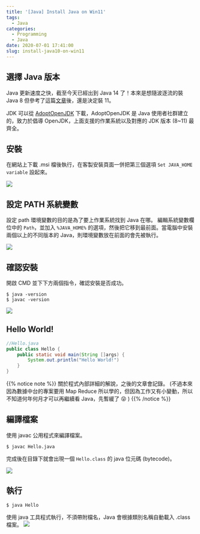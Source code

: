 ```yaml
---
title: '[Java] Install Java on Win11'
tags:
  - Java
categories:
  - Programming
  - Java
date: 2020-07-01 17:41:00
slug: install-java10-on-win11
---
```

## 選擇 Java 版本
Java 更新速度之快，截至今天已經出到 Java 14 了！本來是想隨波逐流的裝 Java 8 但參考了這篇[文章](https://medium.com/swlh/why-do-people-stick-with-java8-acb95ef65f0c)後，還是決定裝 11。 
<!--more-->
JDK 可以從 [AdoptOpenJDK](https://adoptopenjdk.net/releases.html) 下載，AdoptOpenJDK 是 Java 使用者社群建立的，致力於倡導 OpenJDK，上面支援的作業系統以及對應的 JDK 版本 (8~11) 最齊全。

## 安裝
在網站上下載 .msi 檔後執行，在客製安裝頁面一併把第三個選項 `Set JAVA_HOME variable` 設起來。

![](https://imgur.com/Ue4j8TH.png)

## 設定 PATH 系統變數
設定 path 環境變數的目的是為了要上作業系統找到 Java 在哪。
編輯系統變數欄位中的 `Path`，並加入 `%JAVA_HOME%` 的選項，然後把它移到最前面。當電腦中安裝兩個以上的不同版本的 Java，則環境變數放在前面的會先被執行。

![](https://imgur.com/Em1c46E.png)

## 確認安裝
開啟 CMD 並下下方兩個指令，確認安裝是否成功。
```
$ java -version
$ javac -version
```

![](https://imgur.com/G8DUM6M.png)

## Hello World!
```java
//Hello.java
public class Hello {
    public static void main(String []args) {
        System.out.println("Hello World!")
    }
}
```
{{% notice note %}}
關於程式內部詳細的解說，之後的文章會記錄。
(不過本來因為數據中台的專案要用 Map Reduce 所以學的，但因為工作又有小變動，所以不知道何年何月才可以再繼續看 Java，先暫緩了 :stuck_out_tongue_closed_eyes: )
{{% /notice %}}

## 編譯檔案
使用 javac 公用程式來編譯檔案。
```
$ javac Hello.java
```
完成後在目錄下就會出現一個 `Hello.class` 的 java 位元碼 (bytecode)。

![](https://imgur.com/YHyPdOX.png)

## 執行
```
$ java Hello
```
使用 java 工具程式執行，不須帶附檔名，Java 會根據類別名稱自動載入 .class 檔案。
![](https://imgur.com/M4ZkQXa.png)